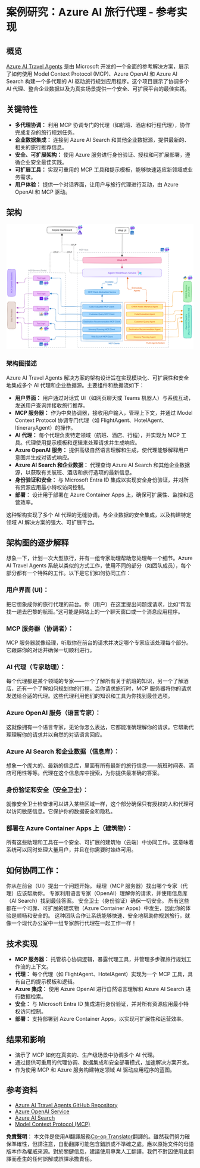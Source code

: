 <!--
CO_OP_TRANSLATOR_METADATA:
{
  "original_hash": "b6b1bc868efed4cf02c52f8deada559d",
  "translation_date": "2025-05-17T17:23:27+00:00",
  "source_file": "09-CaseStudy/Readme.md",
  "language_code": "hk"
}
-->
# 案例研究：Azure AI 旅行代理 - 参考实现

## 概览

[Azure AI Travel Agents](https://github.com/Azure-Samples/azure-ai-travel-agents) 是由 Microsoft 开发的一个全面的参考解决方案，展示了如何使用 Model Context Protocol (MCP)、Azure OpenAI 和 Azure AI Search 构建一个多代理的 AI 驱动旅行规划应用程序。这个项目展示了协调多个 AI 代理、整合企业数据以及为真实场景提供一个安全、可扩展平台的最佳实践。

## 关键特性
- **多代理协调：** 利用 MCP 协调专门的代理（如航班、酒店和行程代理），协作完成复杂的旅行规划任务。
- **企业数据集成：** 连接到 Azure AI Search 和其他企业数据源，提供最新的、相关的旅行推荐信息。
- **安全、可扩展架构：** 使用 Azure 服务进行身份验证、授权和可扩展部署，遵循企业安全最佳实践。
- **可扩展工具：** 实现可重用的 MCP 工具和提示模板，能够快速适应新领域或业务需求。
- **用户体验：** 提供一个对话界面，让用户与旅行代理进行互动，由 Azure OpenAI 和 MCP 驱动。

## 架构
![架构](https://github.com/Azure-Samples/azure-ai-travel-agents/blob/main/docs/ai-travel-agents-architecture-diagram.png)

### 架构图描述

Azure AI Travel Agents 解决方案的架构设计旨在实现模块化、可扩展性和安全地集成多个 AI 代理和企业数据源。主要组件和数据流如下：

- **用户界面：** 用户通过对话式 UI（如网页聊天或 Teams 机器人）与系统互动，发送用户查询并接收旅行推荐。
- **MCP 服务器：** 作为中央协调器，接收用户输入，管理上下文，并通过 Model Context Protocol 协调专门代理（如 FlightAgent、HotelAgent、ItineraryAgent）的操作。
- **AI 代理：** 每个代理负责特定领域（航班、酒店、行程），并实现为 MCP 工具。代理使用提示模板和逻辑来处理请求并生成响应。
- **Azure OpenAI 服务：** 提供高级自然语言理解和生成，使代理能够解释用户意图并生成对话式响应。
- **Azure AI Search 和企业数据：** 代理查询 Azure AI Search 和其他企业数据源，以获取有关航班、酒店和旅行选项的最新信息。
- **身份验证和安全：** 与 Microsoft Entra ID 集成以实现安全身份验证，并对所有资源应用最小特权访问控制。
- **部署：** 设计用于部署在 Azure Container Apps 上，确保可扩展性、监控和运营效率。

这种架构实现了多个 AI 代理的无缝协调，与企业数据的安全集成，以及构建特定领域 AI 解决方案的强大、可扩展平台。

## 架构图的逐步解释
想象一下，计划一次大型旅行，并有一组专家助理帮助您处理每一个细节。Azure AI Travel Agents 系统以类似的方式工作，使用不同的部分（如团队成员），每个部分都有一个特殊的工作。以下是它们如何协同工作：

### 用户界面 (UI)：
把它想象成你的旅行代理的前台。你（用户）在这里提出问题或请求，比如“帮我找一趟去巴黎的航班。”这可能是网站上的一个聊天窗口或一个消息应用程序。

### MCP 服务器（协调者）：
MCP 服务器就像经理，听取你在前台的请求并决定哪个专家应该处理每个部分。它跟踪你的对话并确保一切顺利进行。

### AI 代理（专家助理）：
每个代理都是某个领域的专家——一个了解所有关于航班的知识，另一个了解酒店，还有一个了解如何规划你的行程。当你请求旅行时，MCP 服务器将你的请求发送给合适的代理。这些代理利用他们的知识和工具为你找到最佳选项。

### Azure OpenAI 服务（语言专家）：
这就像拥有一个语言专家，无论你怎么表达，它都能准确理解你的请求。它帮助代理理解你的请求并以自然的对话语言回应。

### Azure AI Search 和企业数据（信息库）：
想象一个庞大的、最新的信息库，里面有所有最新的旅行信息——航班时间表、酒店可用性等等。代理在这个信息库中搜索，为你提供最准确的答案。

### 身份验证和安全（安全卫士）：
就像安全卫士检查谁可以进入某些区域一样，这个部分确保只有授权的人和代理可以访问敏感信息。它保护你的数据安全和隐私。

### 部署在 Azure Container Apps 上（建筑物）：
所有这些助理和工具在一个安全、可扩展的建筑物（云端）中协同工作。这意味着系统可以同时处理大量用户，并且在你需要时始终可用。

## 如何协同工作：

你从在前台（UI）提出一个问题开始。
经理（MCP 服务器）找出哪个专家（代理）应该帮助你。
专家利用语言专家（OpenAI）理解你的请求，并使用信息库（AI Search）找到最佳答案。
安全卫士（身份验证）确保一切安全。
所有这些都在一个可靠、可扩展的建筑物（Azure Container Apps）中发生，因此你的体验是顺畅和安全的。
这种团队合作让系统能够快速、安全地帮助你规划旅行，就像一个现代办公室中一组专家旅行代理在一起工作一样！

## 技术实现
- **MCP 服务器：** 托管核心协调逻辑，暴露代理工具，并管理多步骤旅行规划工作流的上下文。
- **代理：** 每个代理（如 FlightAgent、HotelAgent）实现为一个 MCP 工具，具有自己的提示模板和逻辑。
- **Azure 集成：** 使用 Azure OpenAI 进行自然语言理解和 Azure AI Search 进行数据检索。
- **安全：** 与 Microsoft Entra ID 集成进行身份验证，并对所有资源应用最小特权访问控制。
- **部署：** 支持部署到 Azure Container Apps，以实现可扩展性和运营效率。

## 结果和影响
- 演示了 MCP 如何在真实的、生产级场景中协调多个 AI 代理。
- 通过提供可重用的代理协调、数据集成和安全部署模式，加速解决方案开发。
- 作为使用 MCP 和 Azure 服务构建特定领域 AI 驱动应用程序的蓝图。

## 参考资料
- [Azure AI Travel Agents GitHub Repository](https://github.com/Azure-Samples/azure-ai-travel-agents)
- [Azure OpenAI Service](https://azure.microsoft.com/en-us/products/ai-services/openai-service/)
- [Azure AI Search](https://azure.microsoft.com/en-us/products/ai-services/ai-search/)
- [Model Context Protocol (MCP)](https://modelcontextprotocol.io/)

**免責聲明**：
本文件是使用AI翻譯服務[Co-op Translator](https://github.com/Azure/co-op-translator)翻譯的。雖然我們努力確保準確性，但請注意，自動翻譯可能包含錯誤或不準確之處。應以原始文件的母語版本作為權威來源。對於關鍵信息，建議使用專業人工翻譯。我們不對因使用此翻譯而產生的任何誤解或誤譯承擔責任。